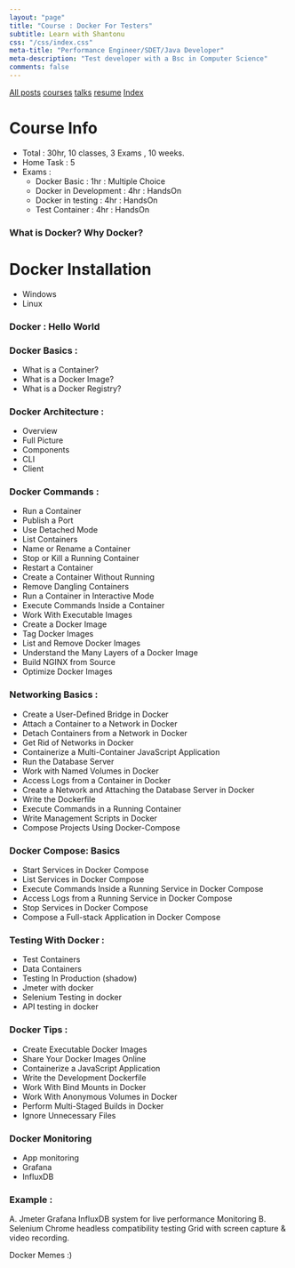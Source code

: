 ```yaml
---
layout: "page"
title: "Course : Docker For Testers"
subtitle: Learn with Shantonu
css: "/css/index.css"
meta-title: "Performance Engineer/SDET/Java Developer"
meta-description: "Test developer with a Bsc in Computer Science"
comments: false
---
```

<div class="list-filters">
    <a href="/" class="list-filter filter-selected">All posts</a>
    <a href="/courses" class="list-filter">courses</a>
	<a href="/talks" class="list-filter">talks</a>
    <a href="/pages/resume" class="list-filter">resume</a>
    <a href="/tags" class="list-filter">Index</a>
</div>


# Course Info
- Total : 30hr, 10 classes, 3 Exams , 10 weeks.
- Home Task : 5
- Exams :
    - Docker Basic : 1hr : Multiple Choice
    - Docker in Development  : 4hr : HandsOn
    - Docker in testing  : 4hr : HandsOn
    - Test Container  : 4hr : HandsOn

### What is Docker? Why Docker?

# Docker Installation 
- Windows 
- Linux 
  
### Docker : Hello World 

### Docker Basics :
- What is a Container?
- What is a Docker Image?
- What is a Docker Registry?

### Docker Architecture : 
- Overview
- Full Picture
- Components
- CLI
- Client

### Docker Commands :
- Run a Container
- Publish a Port
- Use Detached Mode
- List Containers
- Name or Rename a Container
- Stop or Kill a Running Container
- Restart a Container
- Create a Container Without Running
- Remove Dangling Containers
- Run a Container in Interactive Mode
- Execute Commands Inside a Container
- Work With Executable Images
- Create a Docker Image
- Tag Docker Images
- List and Remove Docker Images
- Understand the Many Layers of a Docker Image
- Build NGINX from Source
- Optimize Docker Images

### Networking  Basics :
- Create a User-Defined Bridge in Docker
- Attach a Container to a Network in Docker
- Detach Containers from a Network in Docker
- Get Rid of Networks in Docker
- Containerize a Multi-Container JavaScript Application
- Run the Database Server
- Work with Named Volumes in Docker
- Access Logs from a Container in Docker
- Create a Network and Attaching the Database Server in Docker
- Write the Dockerfile
- Execute Commands in a Running Container
- Write Management Scripts in Docker
- Compose Projects Using Docker-Compose


### Docker Compose:  Basics
- Start Services in Docker Compose
- List Services in Docker Compose
- Execute Commands Inside a Running Service in Docker Compose
- Access Logs from a Running Service in Docker Compose
- Stop Services in Docker Compose
- Compose a Full-stack Application in Docker Compose

### Testing With Docker : 
- Test Containers 
- Data Containers
- Testing In Production (shadow)
- Jmeter with docker
- Selenium Testing in docker 
- API testing in docker

### Docker Tips :
- Create Executable Docker Images
- Share Your Docker Images Online
- Containerize a JavaScript Application
- Write the Development Dockerfile
- Work With Bind Mounts in Docker
- Work With Anonymous Volumes in Docker
- Perform Multi-Staged Builds in Docker
- Ignore Unnecessary Files

### Docker Monitoring
- App monitoring
- Grafana
- InfluxDB

### Example : 
A. Jmeter Grafana InfluxDB system for live performance Monitoring 
B. Selenium Chrome headless compatibility testing Grid with screen capture & video recording. 

Docker Memes :) 